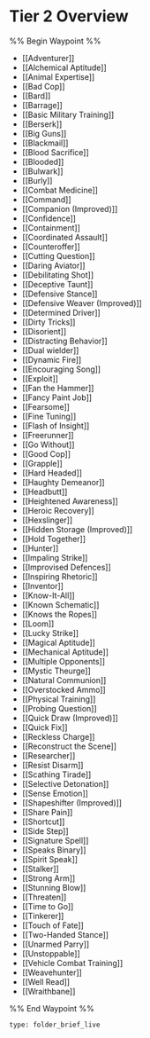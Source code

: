 # Tier 2 Overview

%% Begin Waypoint %%
- [[Adventurer]]
- [[Alchemical Aptitude]]
- [[Animal Expertise]]
- [[Bad Cop]]
- [[Bard]]
- [[Barrage]]
- [[Basic Military Training]]
- [[Berserk]]
- [[Big Guns]]
- [[Blackmail]]
- [[Blood Sacrifice]]
- [[Blooded]]
- [[Bulwark]]
- [[Burly]]
- [[Combat Medicine]]
- [[Command]]
- [[Companion (Improved)]]
- [[Confidence]]
- [[Containment]]
- [[Coordinated Assault]]
- [[Counteroffer]]
- [[Cutting Question]]
- [[Daring Aviator]]
- [[Debilitating Shot]]
- [[Deceptive Taunt]]
- [[Defensive Stance]]
- [[Defensive Weaver (Improved)]]
- [[Determined Driver]]
- [[Dirty Tricks]]
- [[Disorient]]
- [[Distracting Behavior]]
- [[Dual wielder]]
- [[Dynamic Fire]]
- [[Encouraging Song]]
- [[Exploit]]
- [[Fan the Hammer]]
- [[Fancy Paint Job]]
- [[Fearsome]]
- [[Fine Tuning]]
- [[Flash of Insight]]
- [[Freerunner]]
- [[Go Without]]
- [[Good Cop]]
- [[Grapple]]
- [[Hard Headed]]
- [[Haughty Demeanor]]
- [[Headbutt]]
- [[Heightened Awareness]]
- [[Heroic Recovery]]
- [[Hexslinger]]
- [[Hidden Storage (Improved)]]
- [[Hold Together]]
- [[Hunter]]
- [[Impaling Strike]]
- [[Improvised Defences]]
- [[Inspiring Rhetoric]]
- [[Inventor]]
- [[Know-It-All]]
- [[Known Schematic]]
- [[Knows the Ropes]]
- [[Loom]]
- [[Lucky Strike]]
- [[Magical Aptitude]]
- [[Mechanical Aptitude]]
- [[Multiple Opponents]]
- [[Mystic Theurge]]
- [[Natural Communion]]
- [[Overstocked Ammo]]
- [[Physical Training]]
- [[Probing Question]]
- [[Quick Draw (Improved)]]
- [[Quick Fix]]
- [[Reckless Charge]]
- [[Reconstruct the Scene]]
- [[Researcher]]
- [[Resist Disarm]]
- [[Scathing Tirade]]
- [[Selective Detonation]]
- [[Sense Emotion]]
- [[Shapeshifter (Improved)]]
- [[Share Pain]]
- [[Shortcut]]
- [[Side Step]]
- [[Signature Spell]]
- [[Speaks Binary]]
- [[Spirit Speak]]
- [[Stalker]]
- [[Strong Arm]]
- [[Stunning Blow]]
- [[Threaten]]
- [[Time to Go]]
- [[Tinkerer]]
- [[Touch of Fate]]
- [[Two-Handed Stance]]
- [[Unarmed Parry]]
- [[Unstoppable]]
- [[Vehicle Combat Training]]
- [[Weavehunter]]
- [[Well Read]]
- [[Wraithbane]]

%% End Waypoint %%

 
```ccard
type: folder_brief_live
```
 
